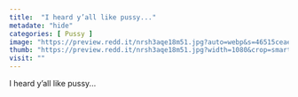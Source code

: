 ```yaml
---
title:  "I heard y’all like pussy..."
metadate: "hide"
categories: [ Pussy ]
image: "https://preview.redd.it/nrsh3aqe18m51.jpg?auto=webp&s=46515ceae5f2589056c66911f9caf6a80b28ca92"
thumb: "https://preview.redd.it/nrsh3aqe18m51.jpg?width=1080&crop=smart&auto=webp&s=c6390bcda22ca24c69682694453cad6db348d9a2"
visit: ""
---
```

I heard y’all like pussy...

